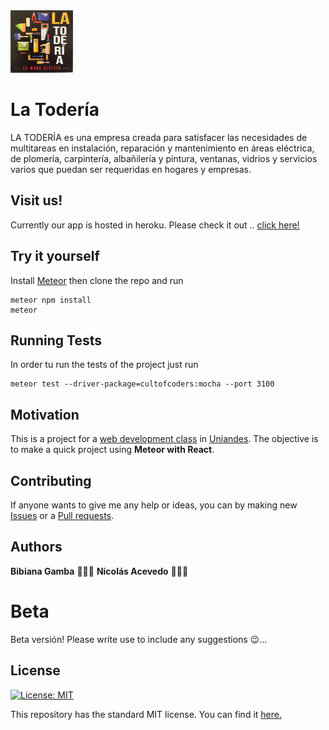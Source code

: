 <img src="https://raw.githubusercontent.com/nacevedo/LaToderia/master/client/img/logo.png" title="Sakana" alt="Mandao Dao Logo" href="" height = 100px width = 100px>


# La Todería

LA TODERÍA es una empresa creada para satisfacer las  necesidades de multitareas  en instalación, reparación y mantenimiento en áreas  eléctrica, de plomería, carpintería, albañilería y pintura, ventanas, vidrios y servicios varios que puedan ser requeridas en hogares y empresas.

## Visit us!
Currently our app is hosted in heroku. Please check it out .. [click here!](https://la-toderia.herokuapp.com/)

## Try it yourself

Install [Meteor](https://www.meteor.com/install) then clone the repo and run

```
meteor npm install
meteor
```

## Running Tests
In order tu run the tests of the project just run

```
meteor test --driver-package=cultofcoders:mocha --port 3100
```

## Motivation
This is a project for a [web development class](http://johnguerra.co/classes/webDevelopment_spring_2018/) in [Uniandes](https://www.uniandes.edu.co). The objective is to make a quick project using **Meteor with React**.

## Contributing
If anyone wants to give me any help or ideas, you can by making new [Issues](ttps://github.com/nacevedo/LaToderia/issues) or a [Pull requests](https://github.com/nacevedo/LaToderia/pulls).

## Authors 
**Bibiana Gamba** 👩🏽‍🎨
**Nicolás Acevedo** 👨🏼‍🔬
# Beta
Beta versión! Please write use to include any suggestions 😉...

## License
[![License: MIT](https://img.shields.io/badge/License-MIT-yellow.svg)](https://opensource.org/licenses/MIT)

This repository has the standard MIT license. You can find it [here.](https://github.com/nacevedo/MandaoDao/blob/master/LICENSE)
